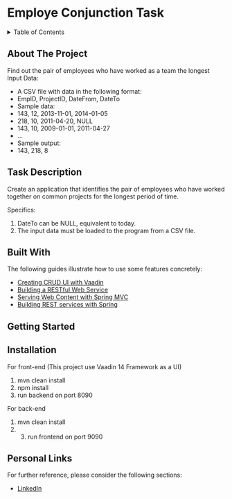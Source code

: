 # Employe Conjunction Task


<details>
  <summary>Table of Contents</summary>
  <ol>
    <li>
      <a href="#about-the-project">About The Project</a>
      <ul>
        <li><a href="#built-with">Built With</a></li>
      </ul>
    </li>
<li><a href="#Task-Description">Task Description</a></li>
   
<li>
      <a href="#getting-started">Getting Started</a>
      <ul>
        <li><a href="#installation">Installation</a></li>
      </ul>
    </li>
<li><a href="#Personal-Links">Personal Links</a></li>
  </ol>
</details>

<!-- ABOUT THE PROJECT -->
## About The Project
Find out the pair of employees who have worked as a team the longest
Input Data:
* A CSV file with data in the following format:
* EmpID, ProjectID, DateFrom, DateTo
* Sample data:
* 143, 12, 2013-11-01, 2014-01-05
* 218, 10, 2011-04-20, NULL
* 143, 10, 2009-01-01, 2011-04-27
* ...
* Sample output:
* 143, 218, 8
## Task Description
Create an application that identifies the pair of employees who have worked together on common projects for the longest period of time.

Specifics:
1) DateTo can be NULL, equivalent to today.
2) The input data must be loaded to the program from a CSV file.



## Built With

The following guides illustrate how to use some features concretely:

* [Creating CRUD UI with Vaadin](https://spring.io/guides/gs/crud-with-vaadin/)
* [Building a RESTful Web Service](https://spring.io/guides/gs/rest-service/)
* [Serving Web Content with Spring MVC](https://spring.io/guides/gs/serving-web-content/)
* [Building REST services with Spring](https://spring.io/guides/tutorials/bookmarks/)
## Getting Started
## Installation
For front-end (This project use Vaadin 14 Framework as a UI)
1) mvn clean install
2) npm install
3) run backend on port 8090 

For back-end
1) mvn clean install
2) 3) run frontend on port 9090

## Personal Links

For further reference, please consider the following sections:

* [LinkedIn](https://www.linkedin.com/in/mohamedramadansaad/)
